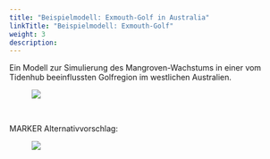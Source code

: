 ```yaml
---
title: "Beispielmodell: Exmouth-Golf in Australia"
linkTitle: "Beispielmodell: Exmouth-Golf"
weight: 3
description:
---
```

Ein Modell zur Simulierung des Mangroven-Wachstums in einer vom Tidenhub beeinflussten Golfregion im westlichen Australien.

<figure>
<img src="/pictures/exmouth_gulf/Transect_Sketch.png">
</figure><br>

MARKER Alternativvorschlag:

<figure>
<img src="/pictures/exmouth_gulf/gif.gif">
</figure><br>
